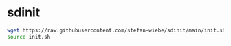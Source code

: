 # sdinit

```sh
wget https://raw.githubusercontent.com/stefan-wiebe/sdinit/main/init.sh
source init.sh
```
